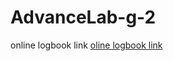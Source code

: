 # AdvanceLab-g-2

online logbook link [oline logbook link](https://hackmd.io/SONAh2dRR829__GncLGHfw) 
